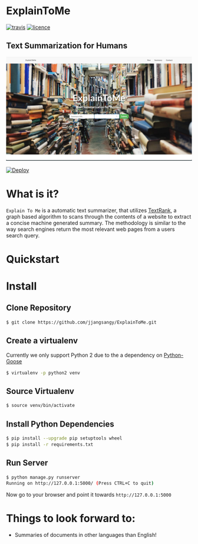 # ExplainToMe

[![travis](https://travis-ci.org/jjangsangy/ExplainToMe.svg?branch=master)](https://travis-ci.org/jjangsangy/ExplainToMe)
[![licence](https://img.shields.io/pypi/l/coverage.svg)](https://github.com/jjangsangy/ExplainToMe/blob/master/LICENSE)

## Text Summarization for Humans

![image](./static/front.jpg)

[![Deploy](https://www.herokucdn.com/deploy/button.svg)](https://heroku.com/deploy)

# What is it?

`Explain To Me` is a automatic text summarizer, that utilizes
[TextRank](http://web.eecs.umich.edu/~mihalcea/papers/mihalcea.emnlp04.pdf),
a graph based algorithm to scans through the contents of a website to
extract a concise machine generated summary. The methodology is similar
to the way search engines return the most relevant web pages from a
users search query.

# Quickstart

# Install

## Clone Repository

```bash
$ git clone https://github.com/jjangsangy/ExplainToMe.git
```

## Create a virtualenv

Currently we only support Python 2 due to the a dependency on [Python-Goose](https://github.com/grangier/python-goose)

```bash
$ virtualenv -p python2 venv
```

## Source Virtualenv

```bash
$ source venv/bin/activate
```

## Install Python Dependencies

```bash
$ pip install --upgrade pip setuptools wheel
$ pip install -r requirements.txt
```

## Run Server

```bash
$ python manage.py runserver
Running on http://127.0.0.1:5000/ (Press CTRL+C to quit)
```

Now go to your browser and point it towards `http://127.0.0.1:5000`

# Things to look forward to:

-   Summaries of documents in other languages than English!
